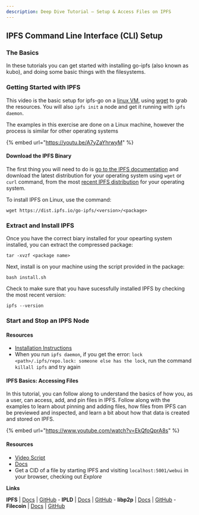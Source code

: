 ```yaml
---
description: Deep Dive Tutorial – Setup & Access Files on IPFS
---
```

## IPFS Command Line Interface (CLI) Setup

### The Basics
In these tutorials you can get started with installing go-ipfs (also known as kubo), and doing some basic things with the filesystems.

### Getting Started with IPFS
This video is the basic setup for ipfs-go on a [linux VM](https://multipass.run/), using [wget](https://www.tecmint.com/install-wget-in-linux/) to grab the resources. You will also `ipfs init` a node and get it running with `ipfs daemon`.

The examples in this exercise are done on a Linux machine, however the process is similar for other operating systems

{% embed url="https://youtu.be/A7yZaYhrwyM" %}

#### Download the IPFS Binary
The first thing you will need to do is [go to the IPFS documentation](https://docs.ipfs.io/install/command-line/#official-distributions) and download the latest distribution for your operating system using `wget` or `curl` command, from the most [recent IPFS distribution](https://dist.ipfs.io/#go-ipfs) for your operating system.

To install IPFS on Linux, use the command:

```shell
wget https://dist.ipfs.io/go-ipfs/<version>/<package>
```

### Extract and Install IPFS
Once you have the correct biary installed for your opearting system installed, you can extract the compressed package:

```shell
tar -xvzf <package name>
```

Next, install is on your machine using the script provided in the package:

```shell
bash install.sh
```

Check to make sure that you have sucessfully installed IPFS by checking the most recent version:

```shell
ipfs --version
```
<!-- Q. When you ran the command to check the IPFS version, did you get a confirmation that you had the most recent version of IPFS?
a. Yes (Correct)
b. No -->

### Start and Stop an IPFS Node


#### Resources
* [Installation Instructions](https://docs.ipfs.io/install/command-line/#system-requirements)
* When you run `ipfs daemon`, if you get the error: `lock <path>/.ipfs/repo.lock: someone else has the lock`, run the command `killall ipfs` and try again


#### IPFS Basics: Accessing Files
In this tutorial, you can follow along to understand the basics of how you, as a user, can access, add, and pin files in IPFS.  Follow along with the examples to learn about pinning and adding files, how files from IPFS can be previewed and inspected, and learn a bit about how that data is created and stored on IPFS.

{% embed url="https://www.youtube.com/watch?v=EkQfoQprA8s" %}

#### Resources
* [Video Script](https://www.notion.so/protocollabs/Script-IPFS-Basics-Working-with-Files-in-IPFS-4102dc71f5dc4bf49b274bdfcee4c162)
* [Docs](https://docs.ipfs.io/how-to/command-line-quick-start/#take-your-node-online)
* Get a CID of a file by starting IPFS and visiting `localhost:5001/webui` in your browser, checking out _Explore_


**Links**

**IPFS** | [Docs](https://docs.ipfs.io) | [GitHub](https://github.com/ipfs) - **IPLD** | [Docs](https://ipld.io/docs/) | [GitHub](https://github.com/ipld) - **libp2p** | [Docs](https://docs.libp2p.io) | [GitHub](https://github.com/libp2p) - **Filecoin** | [Docs](https://docs.filecoin.io) | [GitHub](https://github.com/filecoin-project)
